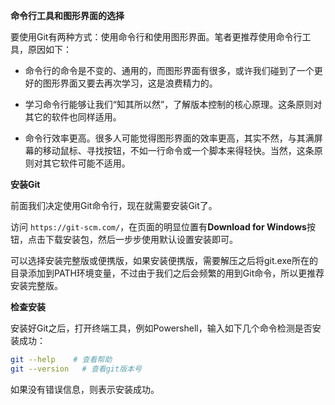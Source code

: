 **命令行工具和图形界面的选择**

要使用Git有两种方式：使用命令行和使用图形界面。笔者更推荐使用命令行工具，原因如下：

* 命令行的命令是不变的、通用的，而图形界面有很多，或许我们碰到了一个更好的图形界面又要去再次学习，这是浪费精力的。

* 学习命令行能够让我们“知其所以然”，了解版本控制的核心原理。这条原则对其它的软件也同样适用。

* 命令行效率更高。很多人可能觉得图形界面的效率更高，其实不然，与其满屏幕的移动鼠标、寻找按钮，不如一行命令或一个脚本来得轻快。当然，这条原则对其它软件可能不适用。

**安装Git**

前面我们决定使用Git命令行，现在就需要安装Git了。

访问 `https://git-scm.com/`，在页面的明显位置有**Download for Windows**按钮，点击下载安装包，然后一步步使用默认设置安装即可。
 
可以选择安装完整版或便携版，如果安装便携版，需要解压之后将git.exe所在的目录添加到PATH环境变量，不过由于我们之后会频繁的用到Git命令，所以更推荐安装完整版。

**检查安装**

安装好Git之后，打开终端工具，例如Powershell，输入如下几个命令检测是否安装成功：

```sh
git --help    # 查看帮助
git --version   # 查看git版本号
```

如果没有错误信息，则表示安装成功。
